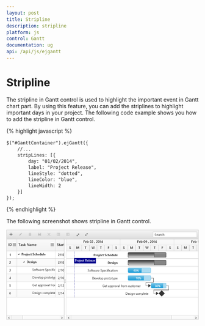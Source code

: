 ```yaml
---
layout: post
title: Stripline
description: stripline
platform: js
control: Gantt
documentation: ug
api: /api/js/ejgantt
---
```


# Stripline

The stripline in Gantt control is used to highlight the important event in Gantt chart part. By using this feature, you can add the striplines to highlight important days in your project. The following code example shows you how to add the stripline in Gantt control.

{% highlight javascript %}

    $("#GanttContainer").ejGantt({
        //...
        stripLines: [{
            day: "01/02/2014",
            label: "Project Release",
            lineStyle: "dotted",
            lineColor: "blue",
            lineWidth: 2
        }]
    });

{% endhighlight %}

The following screenshot shows stripline in Gantt control.

![](/js/Gantt/Stripline_images/Stripline_img1.png)

